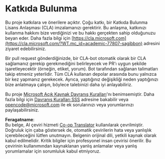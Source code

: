 <!--
CO_OP_TRANSLATOR_METADATA:
{
  "original_hash": "777400e9f0336c7ee2f9a1200a88478f",
  "translation_date": "2025-08-25T21:03:36+00:00",
  "source_file": "CONTRIBUTING.md",
  "language_code": "tr"
}
-->
# Katkıda Bulunma

Bu proje katkılara ve önerilere açıktır. Çoğu katkı, bir Katkıda Bulunma Lisans Anlaşması (CLA) imzalamanızı gerektirir. Bu anlaşma, katkınızı kullanma hakkını bize verdiğinizi ve bu hakkı gerçekten sahip olduğunuzu beyan eder. Daha fazla bilgi için [https://cla.microsoft.com](https://cla.microsoft.com/?WT.mc_id=academic-77807-sagibbon) adresini ziyaret edebilirsiniz.

Bir pull request gönderdiğinizde, bir CLA-bot otomatik olarak bir CLA sağlamanız gerekip gerekmediğini belirleyecek ve PR'ı uygun şekilde işaretleyecektir (örneğin, etiket, yorum). Bot tarafından sağlanan talimatları takip etmeniz yeterlidir. Tüm CLA kullanan depolar arasında bunu yalnızca bir kez yapmanız gerekecek. Ayrıca, yaptığınız değişikliği neden yaptığınızı bize anlatmaya çalışın, böylece talebinizi daha iyi anlayabiliriz.

Bu proje [Microsoft Açık Kaynak Davranış Kuralları](https://opensource.microsoft.com/codeofconduct/?WT.mc_id=academic-77807-sagibbon)'nı benimsemiştir. Daha fazla bilgi için [Davranış Kuralları SSS](https://opensource.microsoft.com/codeofconduct/faq/?WT.mc_id=academic-77807-sagibbon) adresine bakabilir veya [opencode@microsoft.com](mailto:opencode@microsoft.com) ile ek sorularınızı veya yorumlarınızı paylaşabilirsiniz.

**Feragatname**:  
Bu belge, AI çeviri hizmeti [Co-op Translator](https://github.com/Azure/co-op-translator) kullanılarak çevrilmiştir. Doğruluk için çaba göstersek de, otomatik çevirilerin hata veya yanlışlık içerebileceğini lütfen unutmayın. Belgenin orijinal dili, yetkili kaynak olarak kabul edilmelidir. Kritik bilgiler için profesyonel insan çevirisi önerilir. Bu çevirinin kullanımından kaynaklanan yanlış anlamalar veya yanlış yorumlamalar için sorumluluk kabul etmiyoruz.